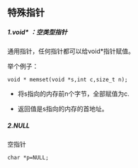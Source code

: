 ## 特殊指针

##### 1.void*  ：空类型指针

通用指针，任何指针都可以给void*指针赋值。



举个例子：

`void * memset(void *s,int c,size_t n);`

- 将s指向的内存前n个字节，全部赋值为c.

- 返回值是s指向的内存的首地址。



##### 2.NULL

空指针

`char *p=NULL;`

